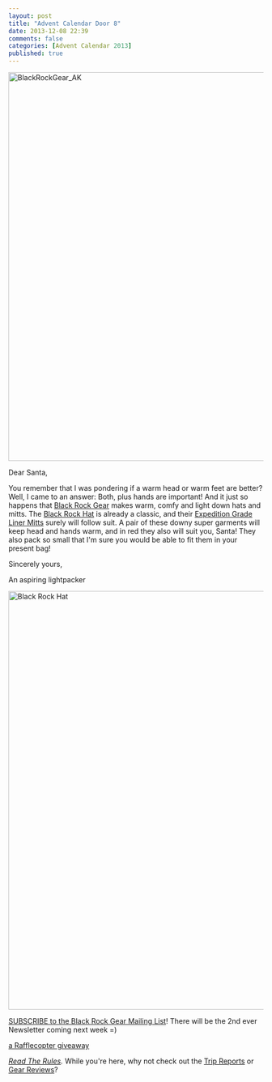 ```yaml
---
layout: post
title: "Advent Calendar Door 8"
date: 2013-12-08 22:39
comments: false
categories: [Advent Calendar 2013]
published: true
---
```


<a href="http://www.flickr.com/photos/hendrikmorkel/8270832114/" title="BlackRockGear_AK by HendrikMorkel, on Flickr"><img src="http://farm9.staticflickr.com/8213/8270832114_17be9e40f4_b.jpg" width="1024" height="768" alt="BlackRockGear_AK"></a>

<!-- more -->

Dear Santa,

You remember that I was pondering if a warm head or warm feet are better? Well, I came to an answer: Both, plus hands are important! And it just so happens that [Black Rock Gear](http://www.blackrockgear.com/) makes warm, comfy and light down hats and mitts. The [Black Rock Hat](http://www.blackrockgear.com/buy.html) is already a classic, and their [Expedition Grade Liner Mitts](http://www.blackrockgear.com/linermitts.html) surely will follow suit. A pair of these downy super garments will keep head and hands warm, and in red they also will suit you, Santa! They also pack so small that I'm sure you would be able to fit them in your present bag!

Sincerely yours,


An aspiring lightpacker

<a href="http://www.flickr.com/photos/hendrikmorkel/8270814294/" title="Black Rock Hat by HendrikMorkel, on Flickr"><img src="http://farm9.staticflickr.com/8219/8270814294_52109232a3_b.jpg" width="1024" height="827" alt="Black Rock Hat"></a>

[SUBSCRIBE to the Black Rock Gear Mailing List](http://blackrockgear.us7.list-manage1.com/subscribe/post?u=3fbf6849683cbe295df2ac7b5&id=ba521aa03f)! There will be the 2nd ever Newsletter coming next week =)

<a id="rc-2eafd811" class="rafl" href="http://www.rafflecopter.com/rafl/display/2eafd811/" rel="nofollow">a Rafflecopter giveaway</a>
<script src="//d12vno17mo87cx.cloudfront.net/embed/rafl/cptr.js"></script>

*[Read The Rules](http://hikinginfinland.com/2013/11/advent-calendar-2013-the-rules.html).* While you're here, why not check out the [Trip Reports](http://hikinginfinland.com/destinations/) or [Gear Reviews](http://hikinginfinland.com/gear-reviews/)?
